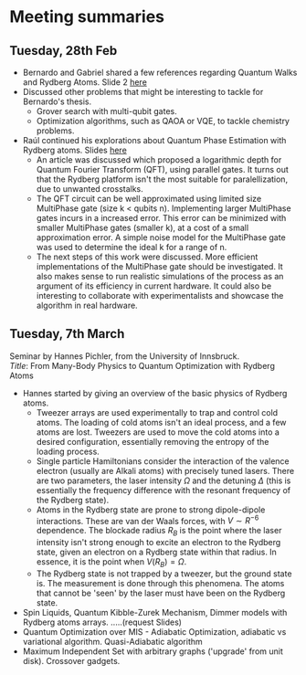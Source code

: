 # Meeting summaries



## Tuesday, 28th Feb

 - Bernardo and Gabriel shared a few references regarding Quantum Walks and Rydberg Atoms. Slide 2 [here](link)
 - Discussed other problems that might be interesting to tackle for Bernardo's thesis.
    - Grover search with multi-qubit gates. 
    - Optimization algorithms, such as QAOA or VQE, to tackle chemistry problems.
 - Raúl continued his explorations about Quantum Phase Estimation with Rydberg atoms. Slides [here](link)
    - An article was discussed which proposed a logarithmic depth for Quantum Fourier Transform (QFT), using parallel gates. It turns out that the Rydberg platform isn't the most suitable for paralellization, due to unwanted crosstalks. 
    - The QFT circuit can be well approximated using limited size MultiPhase gate (size k < qubits n). Implementing larger MultiPhase gates incurs in a increased error. This error can be minimized with smaller MultiPhase gates (smaller k), at a cost of a small approximation error. A simple noise model for the MultiPhase gate was used to determine the ideal k for a range of n.  
    - The next steps of this work were discussed. More efficient implementations of the MultiPhase gate should be investigated. It also makes sense to run realistic simulations of the process as an argument of its efficiency in current hardware. It could also be interesting to collaborate with experimentalists and showcase the algorithm in real hardware.  



## Tuesday, 7th March

Seminar by Hannes Pichler, from the University of Innsbruck.  
*Title*: From Many-Body Physics to Quantum Optimization with Rydberg Atoms
 - Hannes started by giving an overview of the basic physics of Rydberg atoms.
    - Tweezer arrays are used experimentally to trap and control cold atoms. The loading of cold atoms isn't an ideal process, and a few atoms are lost. Tweezers are used to move the cold atoms into a desired configuration, essentially removing the entropy of the loading process.
    - Single particle Hamiltonians consider the interaction of the valence electron (usually are Alkali atoms) with precisely tuned lasers. There are two parameters, the laser intensity $\Omega$ and the detuning $\Delta$ (this is essentially the frequency difference with the resonant frequency of the Rydberg state).
    - Atoms in the Rydberg state are prone to strong dipole-dipole interactions. These are van der Waals forces, with $V\sim R^{-6}$ dependence. The blockade radius $R_B$ is the point where the laser intensity isn't strong enough to excite an electron to the Rydberg state, given an electron on a Rydberg state within that radius. In essence, it is the point when $V(R_B)=\Omega$.  
    - The Rydberg state is not trapped by a tweezer, but the ground state is. The measurement is done through this phenomena. The atoms that cannot be 'seen' by the laser must have been on the Rydberg state.
 - Spin Liquids, Quantum Kibble-Zurek Mechanism, Dimmer models with Rydberg atoms arrays. .....(request Slides)
 - Quantum Optimization over MIS - Adiabatic Optimization, adiabatic vs variational algorithm. Quasi-Adiabatic algorithm
 - Maximum Independent Set with arbitrary graphs ('upgrade' from unit disk). Crossover gadgets.






